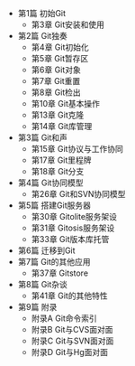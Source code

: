 - 第1篇 初始Git
	- 第3章 Git安装和使用
- 第2篇 Git独奏
	- 第4章 Git初始化
	- 第5章 Git暂存区
	- 第6章 Git对象
	- 第7章 Git重置
	- 第8章 Git检出
	- 第10章 Git基本操作
	- 第13章 Git克隆
	- 第14章 Git库管理
- 第3篇 Git和声
	- 第15章 Git协议与工作协同
	- 第17章 Git里程牌
	- 第18章 Git分支
- 第4篇 Git协同模型
	- 第26章 Git和SVN协同模型
- 第5篇 搭建Git服务器
	- 第30章 Gitolite服务架设
	- 第31章 Gitosis服务架设
	- 第33章 Git版本库托管
- 第6篇 迁移到Git
- 第7篇 Git的其他应用
	- 第37章 Gitstore
- 第8篇 Git杂谈
	- 第41章 Git的其他特性
- 第9篇 附录
	- 附录A Git命令索引
	- 附录B Git与CVS面对面
	- 附录C Git与SVN面对面
	- 附录D Git与Hg面对面